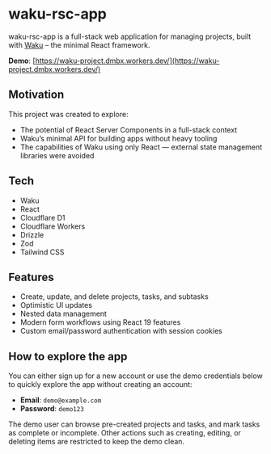 # waku-rsc-app

waku-rsc-app is a full-stack web application for managing projects, built with [Waku](https://github.com/wakujs/waku) – the minimal React framework.

**Demo**: [https://waku-project.dmbx.workers.dev/](https://waku-project.dmbx.workers.dev/)

## Motivation

This project was created to explore:

- The potential of React Server Components in a full-stack context
- Waku’s minimal API for building apps without heavy tooling
- The capabilities of Waku using only React — external state management libraries were avoided

## Tech

- Waku
- React
- Cloudflare D1
- Cloudflare Workers
- Drizzle
- Zod
- Tailwind CSS

## Features

- Create, update, and delete projects, tasks, and subtasks
- Optimistic UI updates
- Nested data management
- Modern form workflows using React 19 features
- Custom email/password authentication with session cookies

## How to explore the app

You can either sign up for a new account or use the demo credentials below to quickly explore the app without creating an account:

- **Email**: `demo@example.com`
- **Password**: `demo123`

The demo user can browse pre-created projects and tasks, and mark tasks as complete or incomplete. Other actions such as creating, editing, or deleting items are restricted to keep the demo clean.
